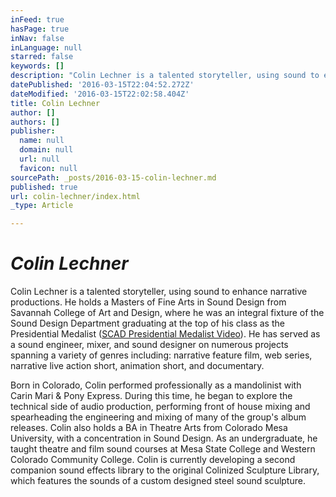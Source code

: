 ```yaml
---
inFeed: true
hasPage: true
inNav: false
inLanguage: null
starred: false
keywords: []
description: "Colin Lechner is a talented storyteller, using sound to enhance narrative productions. He holds a Masters of Fine Arts in Sound Design from Savannah College of Art and Design, where he was an integral fixture of the Sound Design Department graduating at the top of his class as the Presidential Medalist (SCAD Presidential Medalist Video).\_He has served as a sound engineer, mixer, and sound designer on numerous projects spanning a variety of genres including: narrative feature film, web series, narrative live action short, animation short, and documentary.Born in Colorado, Colin performed professionally as a mandolinist with Carin Mari & Pony Express. During this time, he began to explore the technical side of audio production, performing front of house mixing and spearheading the engineering and mixing of many of the group's album releases.\_Colin also holds a BA in Theatre Arts from Colorado Mesa University, with a concentration in Sound Design. As an undergraduate, he taught theatre and film sound courses at Mesa State College and Western Colorado Community College. Colin is currently developing a second companion sound effects library to the original Colinized Sculpture Library, which features the sounds of a custom designed steel sound sculpture."
datePublished: '2016-03-15T22:04:52.272Z'
dateModified: '2016-03-15T22:02:58.404Z'
title: Colin Lechner
author: []
authors: []
publisher:
  name: null
  domain: null
  url: null
  favicon: null
sourcePath: _posts/2016-03-15-colin-lechner.md
published: true
url: colin-lechner/index.html
_type: Article

---
```

# **_Colin Lechner_**

Colin Lechner is a talented storyteller, using sound to enhance narrative productions. He holds a Masters of Fine Arts in Sound Design from Savannah College of Art and Design, where he was an integral fixture of the Sound Design Department graduating at the top of his class as the Presidential Medalist ([SCAD Presidential Medalist Video][0]). He has served as a sound engineer, mixer, and sound designer on numerous projects spanning a variety of genres including: narrative feature film, web series, narrative live action short, animation short, and documentary.  
  
Born in Colorado, Colin performed professionally as a mandolinist with Carin Mari & Pony Express. During this time, he began to explore the technical side of audio production, performing front of house mixing and spearheading the engineering and mixing of many of the group's album releases. Colin also holds a BA in Theatre Arts from Colorado Mesa University, with a concentration in Sound Design. As an undergraduate, he taught theatre and film sound courses at Mesa State College and Western Colorado Community College. Colin is currently developing a second companion sound effects library to the original Colinized Sculpture Library, which features the sounds of a custom designed steel sound sculpture.

[0]: http://raconteursound.com/scad-2014-presidential-medalist-